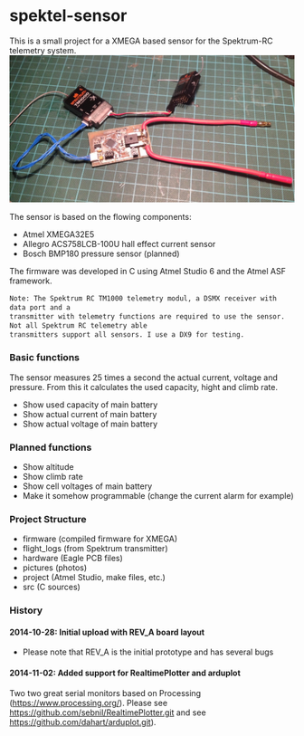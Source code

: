 spektel-sensor
==============

This is a small project for a XMEGA based sensor for the Spektrum-RC telemetry system.
![spektrum Sensor Prototype](https://github.com/csc13/spektel-sensor/blob/master/pictures/Prototyp.jpg)

The sensor is based on the flowing components:
- Atmel XMEGA32E5
- Allegro ACS758LCB-100U hall effect current sensor
- Bosch BMP180 pressure sensor (planned)

The firmware was developed in C using Atmel Studio 6 and the Atmel ASF framework.

	Note: The Spektrum RC TM1000 telemetry modul, a DSMX receiver with data port and a 
	transmitter with telemetry functions are required to use the sensor. Not all Spektrum RC telemetry able
	transmitters support all sensors. I use a DX9 for testing.

### Basic functions
The sensor measures 25 times a second the actual current, voltage and pressure. From this 
it calculates the used capacity, hight and climb rate.

- Show used capacity of main battery
- Show actual current of main battery
- Show actual voltage of main battery

### Planned functions
- Show altitude
- Show climb rate
- Show cell voltages of main battery
- Make it somehow programmable (change the current alarm for example)

### Project Structure
- firmware (compiled firmware for XMEGA)
- flight_logs (from Spektrum transmitter)
- hardware (Eagle PCB files)
- pictures (photos)
- project (Atmel Studio, make files, etc.)
- src (C sources)

### History
#### 2014-10-28: Initial upload with REV_A board layout
- Please note that REV_A is the initial prototype and has several bugs

#### 2014-11-02: Added support for RealtimePlotter and arduplot
Two two great serial monitors based on Processing (https://www.processing.org/).
Please see https://github.com/sebnil/RealtimePlotter.git and see https://github.com/dahart/arduplot.git).
